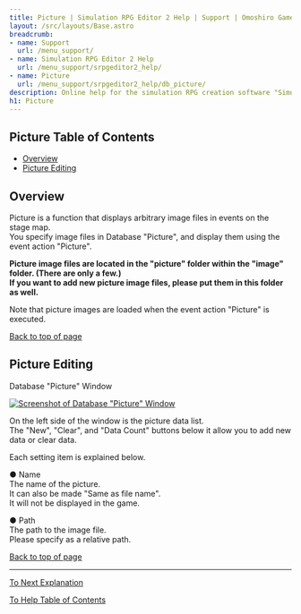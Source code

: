 ```yaml
---
title: Picture | Simulation RPG Editor 2 Help | Support | Omoshiro Game Shrine
layout: /src/layouts/Base.astro
breadcrumb:
- name: Support
  url: /menu_support/
- name: Simulation RPG Editor 2 Help
  url: /menu_support/srpgeditor2_help/
- name: Picture
  url: /menu_support/srpgeditor2_help/db_picture/
description: Online help for the simulation RPG creation software "Simulation RPG Editor 2". "Picture".
h1: Picture
---
```


<a name="TOP"></a>

## Picture Table of Contents

- [Overview](#ABOUT)
- [Picture Editing](#EDIT)

<a name="ABOUT"></a>

## Overview

Picture is a function that displays arbitrary image files in events on the stage map.  
You specify image files in Database "Picture", and display them using the event action "Picture".  

**Picture image files are located in the "picture" folder within the "image" folder. (There are only a few.)  
If you want to add new picture image files, please put them in this folder as well.**  

Note that picture images are loaded when the event action "Picture" is executed.  

[Back to top of page](#TOP)

<a name="EDIT"></a>

## Picture Editing

Database "Picture" Window

[![Screenshot of Database "Picture" Window](/menu_support/srpgeditor2_help/db_picture/picture.jpg)](/menu_support/srpgeditor2_help/db_picture/picture.jpg)

On the left side of the window is the picture data list.  
The "New", "Clear", and "Data Count" buttons below it allow you to add new data or clear data.  

Each setting item is explained below.  

● Name  
The name of the picture.  
It can also be made "Same as file name".  
It will not be displayed in the game.  

● Path  
The path to the image file.  
Please specify as a relative path.  

[Back to top of page](#TOP)

---

  

[To Next Explanation](../db_back/)

[To Help Table of Contents](../)